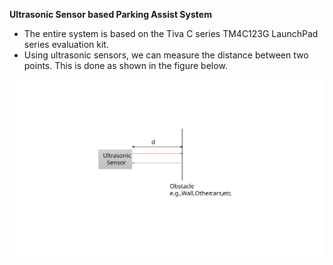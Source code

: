 **Ultrasonic Sensor based Parking Assist System**

- The entire system is based on the Tiva C series TM4C123G LaunchPad series evaluation kit. 
- Using ultrasonic sensors, we can measure the distance between two points. This is done as shown in the figure below.
 
![alt text](Images/exp01.svg)
